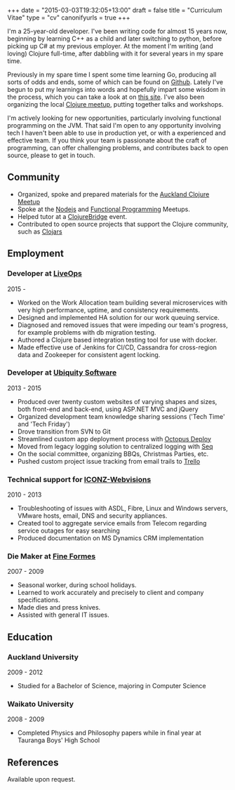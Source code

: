 +++
date = "2015-03-03T19:32:05+13:00"
draft = false
title = "Curriculum Vitae"
type = "cv"
canonifyurls = true
+++

I'm a 25-year-old developer. I've been writing code for almost 15 years now, beginning by learning C++ as a child and later switching to python, before picking up C# at my previous employer. At the moment I'm writing (and loving) Clojure full-time, after dabbling with it for several years in my spare time.

Previously in my spare time I spent some time learning Go, producing all sorts of odds and ends, some of which can be found on [Github](https://github.com/lfn3). Lately I've begun to put my learnings into words and hopefully impart some wisdom in the process, which you can take a look at on [this site](/). I've also been organizing the local [Clojure meetup](http://www.meetup.com/Auckland-Clojure/), putting together talks and workshops.

I'm actively looking for new opportunities, particularly involving functional programming on the JVM. That said I'm open to any opportunity involving tech I haven't been able to use in production yet, or with a experienced and effective team. If you think your team is passionate about the craft of programming, can offer challenging problems, and contributes back to open source, please to get in touch.

## Community
- Organized, spoke and prepared materials for the [Auckland Clojure Meetup](https://www.meetup.com/Auckland-Clojure/)
- Spoke at the [Nodejs](https://www.meetup.com/AucklandNodeJs/events/229969402/) and [Functional Programming](https://www.meetup.com/Functional-Programming-Auckland/events/233597370/) Meetups.
- Helped tutor at a [ClojureBridge](https://www.meetup.com/Auckland-Clojure/) event.
- Contributed to open source projects that support the Clojure community, such as [Clojars](https://github.com/clojars/clojars-web/pulls?utf8=%E2%9C%93&q=is%3Apr%20author%3Alfn3%20)

## Employment
### Developer at [LiveOps](https://www.liveopscloud.com/)
<div class="years">2015 - 	 </div>

- Worked on the Work Allocation team building several microservices with very high performance, uptime, and consistency requirements.
- Designed and implemented HA solution for our work queuing service.
- Diagnosed and removed issues that were impeding our team's progress, for example problems with db migration testing.
- Authored a Clojure based integration testing tool for use with docker.
- Made effective use of Jenkins for CI/CD, Cassandra for cross-region data and Zookeeper for consistent agent locking.

### Developer at [Ubiquity Software](https://www.ubiquity.co.nz/)
<div class="years">2013 - 2015</div>

- Produced over twenty custom websites of varying shapes and sizes, both front-end and back-end, using ASP.NET MVC and jQuery
- Organized development team knowledge sharing sessions ('Tech Time' and 'Tech Friday')
- Drove transition from SVN to Git
- Streamlined custom app deployment process with [Octopus Deploy](https://octopusdeploy.com/)
- Moved from legacy logging solution to centralized logging with [Seq](https://getseq.net/)
- On the social committee, organizing BBQs, Christmas Parties, etc.
- Pushed custom project issue tracking from email trails to [Trello](https://trello.com)

### Technical support for [ICONZ-Webvisions](http://iconz-webvisions.com/en)
<div class="years">2010 - 2013</div>

- Troubleshooting of issues with ASDL, Fibre, Linux and Windows servers, VMware hosts, email, DNS and security appliances.
- Created tool to aggregate service emails from Telecom regarding service outages for easy searching
- Produced documentation on MS Dynamics CRM implementation

### Die Maker at [Fine Formes](http://www.fineformes.co.nz/)
<div class="years">2007 - 2009</div>

- Seasonal worker, during school holidays.
- Learned to work accurately and precisely to client and company specifications.
- Made dies and press knives.
- Assisted with general IT issues.

## Education
### Auckland University
<div class="years">2009 - 2012</div>

- Studied for a Bachelor of Science, majoring in Computer Science

### Waikato University
<div class="years">2008 - 2009</div>

- Completed Physics and Philosophy papers while in final year at Tauranga Boys' High School

## References

Available upon request.